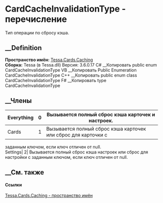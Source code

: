 # CardCacheInvalidationType - перечисление
Тип операции по сбросу кэша.
## __Definition
 **Пространство имён:** [Tessa.Cards.Caching](N_Tessa_Cards_Caching.htm)  
 **Сборка:** Tessa (в Tessa.dll) Версия: 3.6.0.17
C# __Копировать
     public enum CardCacheInvalidationType
VB __Копировать
     Public Enumeration CardCacheInvalidationType
C++ __Копировать
     public enum class CardCacheInvalidationType
F# __Копировать
     type CardCacheInvalidationType
##  __Члены
Everything| 0|  Вызывается полный сброс кэша карточек и настроек.  
---|---|---  
Cards| 1|  Вызывается полный сброс кэша карточек или сброс для карточки с
заданным ключом, если ключ отличен от null.  
Settings| 2|  Вызывается полный сброс кэша настроек или сброс для настройки с
заданным ключом, если ключ отличен от null.  
## __См. также
#### Ссылки
[Tessa.Cards.Caching - пространство имён](N_Tessa_Cards_Caching.htm)
